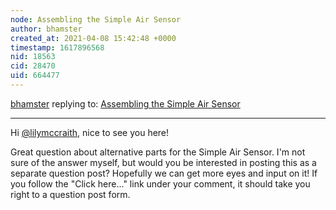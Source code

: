 ```yaml
---
node: Assembling the Simple Air Sensor
author: bhamster
created_at: 2021-04-08 15:42:48 +0000
timestamp: 1617896568
nid: 18563
cid: 28470
uid: 664477
---
```




[bhamster](../profile/bhamster) replying to: [Assembling the Simple Air Sensor](../notes/warren/03-19-2019/assembling-the-simple-air-sensor)

----
Hi [@lilymccraith](/profile/lilymccraith), nice to see you here! 

Great question about alternative parts for the Simple Air Sensor. I'm not sure of the answer myself, but would you be interested in posting this as a separate question post? Hopefully we can get more eyes and input on it! If you follow the "Click here..." link under your comment, it should take you right to a question post form. 